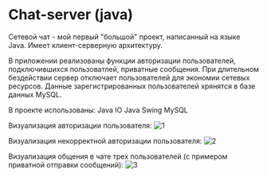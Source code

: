 # Chat-server (java)

Сетевой чат - мой первый "большой" проект, написанный на языке Java. Имеет клиент-серверную архитектуру. 

В приложении реализованы функции авторизации пользователей, подключившихся пользоватлей, приватные сообщения. 
При длительном бездействии сервер отключает пользователей для экономии сетевых ресурсов. 
Данные зарегистрированных пользователей хрянятся в базе данных MySQL.

В проекте использованы:
Java IO
Java Swing
MySQL

Визуализация авторизации пользователя: ![1](https://user-images.githubusercontent.com/77875474/193260659-6b7448e2-2828-40fc-bc8a-a32e72bd7c0d.jpg)

Визуализация некорректной авторизации пользователя: ![2](https://user-images.githubusercontent.com/77875474/193260738-0bbd5500-6011-402f-9658-cc27a9df4e26.jpg)

Визуализация общения в чате трех пользователей (с примером приватной отправки сообщений): ![3](https://user-images.githubusercontent.com/77875474/193260816-5739dc4e-3f2b-4552-86d4-7277a9827f8c.jpg)

